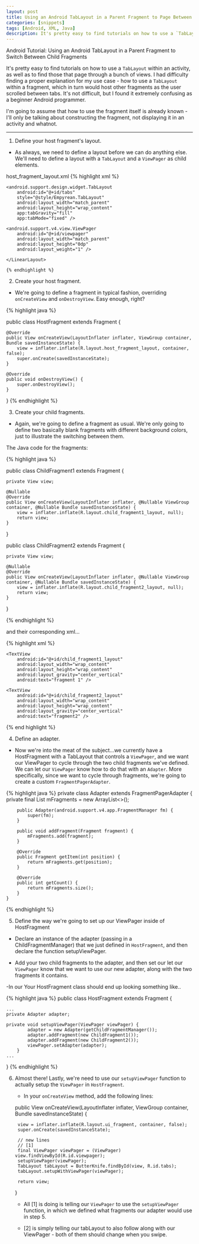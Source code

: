 ```yaml
---
layout: post
title: Using an Android TabLayout in a Parent Fragment to Page Between Children Fragments
categories: [snippets]
tags: [Android, XML, Java]
description: It's pretty easy to find tutorials on how to use a `TabLayout` within an activity, as well as to find those that page through a bunch of views. I had difficulty finding a proper explanation for my use case - how to use a `TabLayout` within a fragment, which in turn would host other fragments as the user scrolled between tabs.
---
```


Android Tutorial: Using an Android TabLayout in a Parent Fragment to Switch Between Child Fragments

It's pretty easy to find tutorials on how to use a `TabLayout` within an activity, as well as to find those that page through a bunch of views. I had difficulty finding a proper explanation for my use case - how to use a `TabLayout` within a fragment, which in turn would host other fragments as the user scrolled between tabs. It's not difficult, but I found it extremely confusing as a beginner Android programmer.

I'm going to assume that how to use the fragment itself is already known - I'll only be talking about constructing the fragment, not displaying it in an activity and whatnot.

***

1. Define your host fragment's layout.

  - As always, we need to define a layout before we can do anything else. We'll need to define a layout with a `TabLayout` and a `ViewPager` as child elements.

  host_fragment_layout.xml
  {% highlight xml %}

  <LinearLayout xmlns:android="http://schemas.android.com/apk/res/android"
    xmlns:app="http://schemas.android.com/apk/res-auto"
    android:layout_width="fill_parent"
    android:layout_height="fill_parent"
    android:background="#3B3B3B"
    android:orientation="vertical">

    <android.support.design.widget.TabLayout
        android:id="@+id/tabs"
        style="@style/Empyrean.TabLayout"
        android:layout_width="match_parent"
        android:layout_height="wrap_content"
        app:tabGravity="fill"
        app:tabMode="fixed" />

    <android.support.v4.view.ViewPager
        android:id="@+id/viewpager"
        android:layout_width="match_parent"
        android:layout_height="0dp"
        android:layout_weight="1" />

	</LinearLayout>

	{% endhighlight %}


2. Create your host fragment.

  - We're going to define a fragment in typical fashion, overriding `onCreateView` and `onDestroyView`. Easy enough, right?

  {% highlight java %}

public class HostFragment extends Fragment {

    @Override
    public View onCreateView(LayoutInflater inflater, ViewGroup container, Bundle savedInstanceState) {
        view = inflater.inflate(R.layout.host_fragment_layout, container, false);
        super.onCreate(savedInstanceState);
    }

    @Override
    public void onDestroyView() {
        super.onDestroyView();
    }
}
  {% endhighlight %}

3. Create your child fragments. 

  - Again, we're going to define a fragment as usual. We're only going to define two basically blank fragments with different background colors, just to illustrate the switching between them.

The Java code for the fragments:

  {% highlight java %}

public class ChildFragment1 extends Fragment {

    private View view;

    @Nullable
    @Override
    public View onCreateView(LayoutInflater inflater, @Nullable ViewGroup container, @Nullable Bundle savedInstanceState) {
        view = inflater.inflate(R.layout.child_fragment1_layout, null);
        return view;
    }
}

public class ChildFragment2 extends Fragment {

    private View view;

    @Nullable
    @Override
    public View onCreateView(LayoutInflater inflater, @Nullable ViewGroup container, @Nullable Bundle savedInstanceState) {
        view = inflater.inflate(R.layout.child_fragment2_layout, null);
        return view;
    }
}

 {% endhighlight %}

and their corresponding xml...

{% highlight xml %}
<LinearLayout xmlns:android="http://schemas.android.com/apk/res/android"
    android:layout_width="match_parent"
    android:layout_height="match_parent"
    android:background="#FAA"
    android:orientation="horizontal" >

    <TextView
        android:id="@+id/child_fragment1_layout"
        android:layout_width="wrap_content"
        android:layout_height="wrap_content"
        android:layout_gravity="center_vertical"
        android:text="fragment 1" />

</LinearLayout>

<?xml version="1.0" encoding="utf-8"?>
<LinearLayout xmlns:android="http://schemas.android.com/apk/res/android"
    android:layout_width="match_parent"
    android:layout_height="match_parent"
    android:background="#BCA"
    android:orientation="horizontal" >

    <TextView
        android:id="@+id/child_fragment2_layout"
        android:layout_width="wrap_content"
        android:layout_height="wrap_content"
        android:layout_gravity="center_vertical"
        android:text="fragment2" />

</LinearLayout>

{% end highlight %}

4. Define an adapter.

  - Now we're into the meat of the subject...we currently have a HostFragment with a TabLayout that controls a `ViewPager`, and we want our ViewPager to cycle through the two child fragments we've defined. We can let our `ViewPager` know how to do that with an `Adapter`. More specifically, since we want to cycle through fragments, we're going to create a custom `FragmentPagerAdapter`.

  {% highlight java %}
 private class Adapter extends FragmentPagerAdapter {
        private final List<Fragment> mFragments = new ArrayList<>();

        public Adapter(android.support.v4.app.FragmentManager fm) {
            super(fm);
        }

        public void addFragment(Fragment fragment) {
            mFragments.add(fragment);
        }

        @Override
        public Fragment getItem(int position) {
            return mFragments.get(position);
        }

        @Override
        public int getCount() {
            return mFragments.size();
        }
    }
{% endhighlight %}

5. Define the way we're going to set up our ViewPager inside of HostFragment

  - Declare an instance of the adapter (passing in a ChildFragmentManager) that we just defined in `HostFragment`, and then declare the function setupViewPager. 
  
  - Add your two child fragments to the adapter, and then set our let our `ViewPager` know that we want to use our new adapter, along with the two fragments it contains.

  -In our Your HostFragment class should end up looking something like..

{% highlight java %}
public class HostFragment extends Fragment {

	...
	private Adapter adapter;

	private void setupViewPager(ViewPager viewPager) {
	        adapter = new Adapter(getChildFragmentManager());
	        adapter.addFragment(new ChildFragment1());
	        adapter.addFragment(new ChildFragment2());
	        viewPager.setAdapter(adapter);
	    }
	...

}
{% endhighlight %}

6. Almost there! Lastly, we're need to use our `setupViewPager` function to actually setup the `ViewPager` in `HostFragment`. 

   - In your `onCreateView` method, add the following lines:

    public View onCreateView(LayoutInflater inflater, ViewGroup container, Bundle savedInstanceState) {

        view = inflater.inflate(R.layout.ui_fragment, container, false);
        super.onCreate(savedInstanceState);
       
        // new lines
        // [1]
        final ViewPager viewPager = (ViewPager) view.findViewById(R.id.viewpager);
        setupViewPager(viewPager);
        TabLayout tabLayout = ButterKnife.findById(view, R.id.tabs);
        tabLayout.setupWithViewPager(viewPager);

        return view;
    }

    - All [1] is doing is telling our `ViewPager` to use the `setupViewPager` function, in which we defined what fragments our adapter would use in step 5. 

    - [2] is simply telling our tabLayout to also follow along with our ViewPager - both of them should change when you swipe.

  
